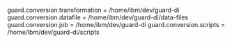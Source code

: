 guard.conversion.transformation = /home/ibm/dev/guard-di
guard.conversion.datafile = /home/ibm/dev/guard-di/data-files
guard.conversion.job = /home/ibm/dev/guard-di
guard.conversion.scripts = /home/ibm/dev/guard-di/scripts
